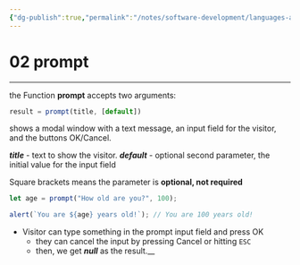 ```yaml
---
{"dg-publish":true,"permalink":"/notes/software-development/languages-and-frameworks/web-development/front-end/javascript-vanilla/01-basics/04-interaction-alert-prompt-confirm/02-prompt/","tags":["programming","webdevelopment","frontend","JavaScript"],"created":"2025-07-13T15:24:55.848+08:00"}
---
```



# 02 prompt

---

the Function **prompt** accepts two arguments:

```javascript
result = prompt(title, [default])
```

shows a modal window with a text message, an input field for the visitor, and the buttons OK/Cancel.

**_title_** - text to show the visitor.
**_default_** - optional second parameter, the initial value for the input field

Square brackets means the parameter is **optional, not required**

```javascript
let age = prompt("How old are you?", 100);

alert(`You are ${age} years old!`); // You are 100 years old!
```

- Visitor can type something in the prompt input field and press OK
  - they can cancel the input by pressing Cancel or hitting `ESC`
  - then, we get **_null_** as the result.\_\_
